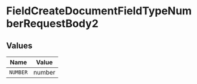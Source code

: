 # FieldCreateDocumentFieldTypeNumberRequestBody2


## Values

| Name     | Value    |
| -------- | -------- |
| `NUMBER` | number   |
